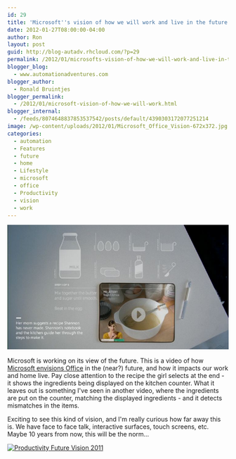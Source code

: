 ```yaml
---
id: 29
title: 'Microsoft''s vision of how we will work and live in the future'
date: 2012-01-27T08:00:00-04:00
author: Ron
layout: post
guid: http://blog-autadv.rhcloud.com/?p=29
permalink: /2012/01/microsofts-vision-of-how-we-will-work-and-live-in-the-future.html
blogger_blog:
  - www.automationadventures.com
blogger_author:
  - Ronald Bruintjes
blogger_permalink:
  - /2012/01/microsoft-vision-of-how-we-will-work.html
blogger_internal:
  - /feeds/8074648837853537542/posts/default/4390303172077251214
image: /wp-content/uploads/2012/01/Microsoft_Office_Vision-672x372.jpg
categories:
  - automation
  - Features
  - future
  - home
  - Lifestyle
  - microsoft
  - office
  - Productivity
  - vision
  - work
---
```

![](/wp-content/uploads/2012/01/Microsoft_Office_Vision.jpg)

Microsoft is working on its view of the future. This is a video of how [Microsoft envisions Office](http://www.microsoft.com/office/vision/) in the (near?) future, and how it impacts our work and home live. Pay close attention to the recipe the girl selects at the end - it shows the ingredients being displayed on the kitchen counter. What it leaves out is something I've seen in another video, where the ingredients are put on the counter, matching the displayed ingredients - and it detects mismatches in the items.

Exciting to see this kind of vision, and I'm really curious how far away this is. We have face to face talk, interactive surfaces, touch screens, etc. Maybe 10 years from now, this will be the norm...

[![Productivity Future Vision 2011](http://img.youtube.com/vi/a6cNdhOKwi0/0.jpg)](http://www.youtube.com/watch?v=a6cNdhOKwi0)
